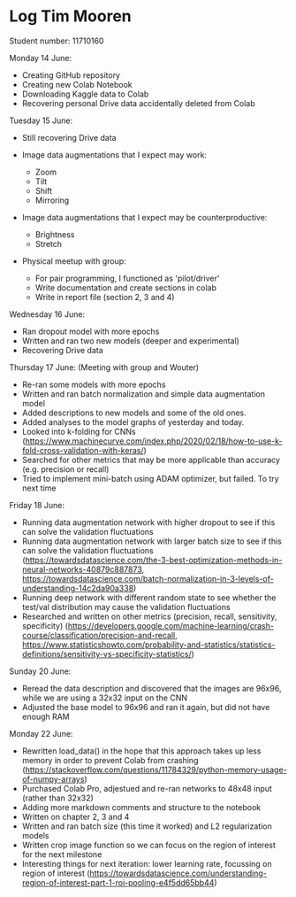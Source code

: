 # Log Tim Mooren
Student number: 11710160


Monday 14 June:
- Creating GitHub repository
- Creating new Colab Notebook
- Downloading Kaggle data to Colab
- Recovering personal Drive data accidentally deleted from Colab

Tuesday 15 June:
- Still recovering Drive data
- Image data augmentations that I expect may work:
    - Zoom
    - Tilt
    - Shift
    - Mirroring
- Image data augmentations that I expect may be counterproductive:
    - Brightness
    - Stretch

- Physical meetup with group:
    - For pair programming, I functioned as 'pilot/driver'
    - Write documentation and create sections in colab
    - Write in report file (section 2, 3 and 4)

Wednesday 16 June:
- Ran dropout model with more epochs
- Written and ran two new models (deeper and experimental)
- Recovering Drive data

Thursday 17 June:
(Meeting with group and Wouter)
- Re-ran some models with more epochs
- Written and ran batch normalization and simple data augmentation model
- Added descriptions to new models and some of the old ones.
- Added analyses to the model graphs of yesterday and today.
- Looked into k-folding for CNNs (https://www.machinecurve.com/index.php/2020/02/18/how-to-use-k-fold-cross-validation-with-keras/)
- Searched for other metrics that may be more applicable than accuracy (e.g. precision or recall)
- Tried to implement mini-batch using ADAM optimizer, but failed. To try next time


Friday 18 June:
- Running data augmentation network with higher dropout to see if this can solve the validation fluctuations
- Running data augmentation network with larger batch size to see if this can solve the validation fluctuations (https://towardsdatascience.com/the-3-best-optimization-methods-in-neural-networks-40879c887873, https://towardsdatascience.com/batch-normalization-in-3-levels-of-understanding-14c2da90a338)
- Running deep network with different random state to see whether the test/val distribution may cause the validation fluctuations
- Researched and written on other metrics (precision, recall, sensitivity, specificity) (https://developers.google.com/machine-learning/crash-course/classification/precision-and-recall, https://www.statisticshowto.com/probability-and-statistics/statistics-definitions/sensitivity-vs-specificity-statistics/)

Sunday 20 June:
- Reread the data description and discovered that the images are 96x96, while we are using a 32x32 input on the CNN
- Adjusted the base model to 96x96 and ran it again, but did not have enough RAM

Monday 22 June:
- Rewritten load_data() in the hope that this approach takes up less memory in order to prevent Colab from crashing (https://stackoverflow.com/questions/11784329/python-memory-usage-of-numpy-arrays)
- Purchased Colab Pro, adjestued and re-ran networks to 48x48 input (rather than 32x32)
- Adding more markdown comments and structure to the notebook
- Written on chapter 2, 3 and 4
- Written and ran batch size (this time it worked) and L2 regularization models
- Written crop image function so we can focus on the region of interest for the next milestone
- Interesting things for next iteration: lower learning rate, focussing on region of interest (https://towardsdatascience.com/understanding-region-of-interest-part-1-roi-pooling-e4f5dd65bb44)

